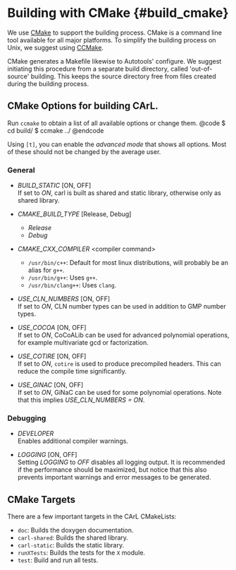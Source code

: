 Building with CMake {#build_cmake}
===========

We use [CMake](http://www.cmake.org) to support the building process. CMake is a command line tool available for all major platforms. 
To simplify the building process on Unix, we suggest using  [CCMake](http://www.vtk.org/Wiki/CCMake_2.8.11_Docs). 

CMake generates a Makefile likewise to Autotools' configure.
We suggest initiating this procedure from a separate build directory, called 'out-of-source' building. 
This keeps the source directory free from files created during the building process.

CMake Options for building CArL.
------------

Run `ccmake` to obtain a list of all available options or change them.
@code
$ cd build/
$ ccmake ../
@endcode

Using `[t]`, you can enable the _advanced mode_ that shows all options. Most of these should not be changed by the average user.

### General 

- *BUILD_STATIC* [ON, OFF] <br>
  If set to *ON*, carl is built as shared and static library, otherwise only as shared library.

- *CMAKE_BUILD_TYPE* [Release, Debug]
  - *Release*
  - *Debug*
  
- *CMAKE_CXX_COMPILER* \<compiler command\>
  - `/usr/bin/c++`: Default for most linux distributions, will probably be an alias for `g++`.
  - `/usr/bin/g++`: Uses `g++`.
  - `/usr/bin/clang++`: Uses `clang`.

- *USE_CLN_NUMBERS* [ON, OFF] <br>
  If set to *ON*, CLN number types can be used in addition to GMP number types.

- *USE_COCOA* [ON, OFF] <br />
  If set to *ON*, CoCoALib can be used for advanced polynomial operations, for example multivariate gcd or factorization.

- *USE_COTIRE* [ON, OFF] <br>
  If set to *ON*, `cotire` is used to produce precompiled headers. This can reduce the compile time significantly.

- *USE_GINAC* [ON, OFF] <br>
  If set to *ON*, GiNaC can be used for some polynomial operations. Note that this implies *USE_CLN_NUMBERS = ON*.

### Debugging

- *DEVELOPER* <br>
  Enables additional compiler warnings.

- *LOGGING* [ON, OFF] <br>
  Setting *LOGGING* to *OFF* disables all logging output. 
  It is recommended if the performance should be maximized, but notice that this also prevents important warnings and error messages to be generated.

CMake Targets
------------

There are a few important targets in the CArL CMakeLists:

- `doc`: Builds the doxygen documentation.
- `carl-shared`: Builds the shared library.
- `carl-static`: Builds the static library.
- `runXTests`: Builds the tests for the `X` module.
- `test`: Build and run all tests.
